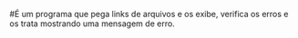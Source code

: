 #É um programa que pega links de arquivos e os exibe, verifica os erros e os trata mostrando uma mensagem de erro.
